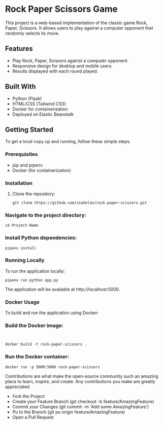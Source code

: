 # Rock Paper Scissors Game

This project is a web-based implementation of the classic game Rock, Paper, Scissors. It allows users to play against a computer opponent that randomly selects its move.

## Features

- Play Rock, Paper, Scissors against a computer opponent.
- Responsive design for desktop and mobile users.
- Results displayed with each round played.

## Built With

- Python (Flask)
- HTML/CSS (Tailwind CSS)
- Docker for containerization
- Deployed on Elastic Beanstalk

## Getting Started

To get a local copy up and running, follow these simple steps.

### Prerequisites

- pip and pipenv
- Docker (for containerization)

### Installation

1. Clone the repository:
   ```
   git clone https://github.com/siwhelan/rock-paper-scissors.git
   ```

### Navigate to the project directory:

```
cd Project-Name
```

### Install Python dependencies:

```
pipenv install
```

### Running Locally

To run the application locally:

```
pipenv run python app.py
```

The application will be available at http://localhost:5000.

### Docker Usage

To build and run the application using Docker:

### Build the Docker image:

```


docker build -t rock-paper-scissors .
```

### Run the Docker container:

```
docker run -p 5000:5000 rock-paper-scissors
```

Contributions are what make the open-source community such an amazing place to learn, inspire, and create. Any contributions you make are greatly appreciated.

- Fork the Project
- Create your Feature Branch (git checkout -b feature/AmazingFeature)
- Commit your Changes (git commit -m 'Add some AmazingFeature')
- Pu to the Branch (git pu origin feature/AmazingFeature)
- Open a Pull Request
